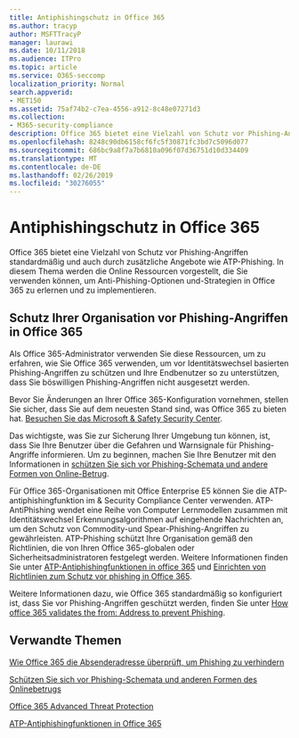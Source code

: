 ```yaml
---
title: Antiphishingschutz in Office 365
ms.author: tracyp
author: MSFTTracyP
manager: laurawi
ms.date: 10/11/2018
ms.audience: ITPro
ms.topic: article
ms.service: O365-seccomp
localization_priority: Normal
search.appverid:
- MET150
ms.assetid: 75af74b2-c7ea-4556-a912-8c48e07271d3
ms.collection:
- M365-security-compliance
description: Office 365 bietet eine Vielzahl von Schutz vor Phishing-Angriffen standardmäßig und auch durch zusätzliche Angebote wie ATP-Phishing. In diesem Thema werden die Online Ressourcen vorgestellt, die Sie verwenden können, um Anti-Phishing-Optionen und-Strategien in Office 365 zu erlernen und zu implementieren.
ms.openlocfilehash: 8248c90db6158cf6fc5f30871fc3bd7c5096d077
ms.sourcegitcommit: 686bc9a8f7a7b6810a096f07d36751d10d334409
ms.translationtype: MT
ms.contentlocale: de-DE
ms.lasthandoff: 02/26/2019
ms.locfileid: "30276055"
---
```

# <a name="anti-phishing-protection-in-office-365"></a>Antiphishingschutz in Office 365

Office 365 bietet eine Vielzahl von Schutz vor Phishing-Angriffen standardmäßig und auch durch zusätzliche Angebote wie ATP-Phishing. In diesem Thema werden die Online Ressourcen vorgestellt, die Sie verwenden können, um Anti-Phishing-Optionen und-Strategien in Office 365 zu erlernen und zu implementieren.
  
## <a name="protect-your-organization-against-phishing-attacks-in-office-365"></a>Schutz Ihrer Organisation vor Phishing-Angriffen in Office 365

Als Office 365-Administrator verwenden Sie diese Ressourcen, um zu erfahren, wie Sie Office 365 verwenden, um vor Identitätswechsel basierten Phishing-Angriffen zu schützen und Ihre Endbenutzer so zu unterstützen, dass Sie böswilligen Phishing-Angriffen nicht ausgesetzt werden.
  
Bevor Sie Änderungen an Ihrer Office 365-Konfiguration vornehmen, stellen Sie sicher, dass Sie auf dem neuesten Stand sind, was Office 365 zu bieten hat. [Besuchen Sie das Microsoft &amp; Safety Security Center](https://www.microsoft.com/security/default.aspx).
  
Das wichtigste, was Sie zur Sicherung Ihrer Umgebung tun können, ist, dass Sie Ihre Benutzer über die Gefahren und Warnsignale für Phishing-Angriffe informieren. Um zu beginnen, machen Sie Ihre Benutzer mit den Informationen in [schützen Sie sich vor Phishing-Schemata und andere Formen von Online-Betrug](https://support.office.com/article/f84750b4-2f2c-46c3-89f6-e65f7f8c3546).
  
Für Office 365-Organisationen mit Office Enterprise E5 können Sie die ATP-antiphishingfunktion im &amp; Security Compliance Center verwenden. ATP-AntiPhishing wendet eine Reihe von Computer Lernmodellen zusammen mit Identitätswechsel Erkennungsalgorithmen auf eingehende Nachrichten an, um den Schutz von Commodity-und Spear-Phishing-Angriffen zu gewährleisten. ATP-Phishing schützt Ihre Organisation gemäß den Richtlinien, die von Ihren Office 365-globalen oder Sicherheitsadministratoren festgelegt werden. Weitere Informationen finden Sie unter [ATP-Antiphishingfunktionen in office 365](atp-anti-phishing.md) und [Einrichten von Richtlinien zum Schutz vor phishing in Office 365](set-up-anti-phishing-policies.md).
  
Weitere Informationen dazu, wie Office 365 standardmäßig so konfiguriert ist, dass Sie vor Phishing-Angriffen geschützt werden, finden Sie unter [How office 365 validates the from: Address to prevent Phishing](how-office-365-validates-the-from-address.md).
  
## <a name="related-topics"></a>Verwandte Themen

[Wie Office 365 die Absenderadresse überprüft, um Phishing zu verhindern](how-office-365-validates-the-from-address.md)
  
[Schützen Sie sich vor Phishing-Schemata und anderen Formen des Onlinebetrugs](https://support.office.com/article/f84750b4-2f2c-46c3-89f6-e65f7f8c3546)
  
[Office 365 Advanced Threat Protection](office-365-atp.md)
  
[ATP-Antiphishingfunktionen in Office 365](atp-anti-phishing.md)
  

